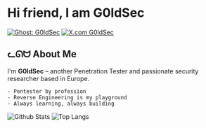 # Hi friend, I am G0ldSec
[![Ghost: G0ldSec](https://img.shields.io/badge/blog-visit-red)](https://blog.goldsec.de)
[![X.com G0ldSec](https://img.shields.io/twitter/follow/G0ldSec?label=follow&style=social)](https://x.com/G0ldSec)

## ᓚᘏᗢ About Me

I'm **G0ldSec** – another Penetration Tester and passionate security researcher based in Europe.

```MD
- Pentester by profession
- Reverse Engineering is my playground
- Always learning, always building
```
![Github Stats](https://github-readme-stats.vercel.app/api?username=G0ldSec&count_private=true&show_icons=true&include_all_commits=true&theme=dark)
![Top Langs](https://github-readme-stats.vercel.app/api/top-langs/?username=G0ldSec&hide=TeX&layout=compact&theme=dark)
